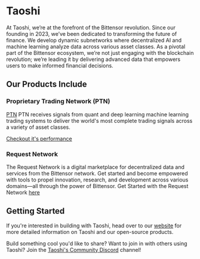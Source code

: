 # Taoshi

At Taoshi, we’re at the forefront of the Bittensor revolution. Since our founding in 2023, we’ve been dedicated to transforming the future of finance. We develop dynamic subnetworks where decentralized AI and machine learning analyze data across various asset classes. As a pivotal part of the Bittensor ecosystem, we’re not just engaging with the blockchain revolution; we’re leading it by delivering advanced data that empowers users to make informed financial decisions.

## Our Products Include

### Proprietary Trading Network (PTN)

[PTN](https://github.com/taoshidev/proprietary-trading-network) PTN receives signals from quant and deep learning machine learning trading systems to deliver the world's most complete trading signals across a variety of asset classes.

[Checkout it's performance](https://dashboard.taoshi.io/)

### Request Network

The Request Network is a digital marketplace for decentralized data and services from the Bittensor network. Get started and become empowered with tools to propel innovation, research, and development across various domains—all through the power of Bittensor. Get Started with the Request Network [here](https://request.taoshi.io)

## Getting Started

If you're interested in building with Taoshi, head over to our [website](https://taoshi.io) for more detailed information on Taoshi and our open-source products.

Build something cool you'd like to share? Want to join in with others using Taoshi? Join the [Taoshi's Community Discord](https://discord.gg/dPSDG5cRX7) channel!
